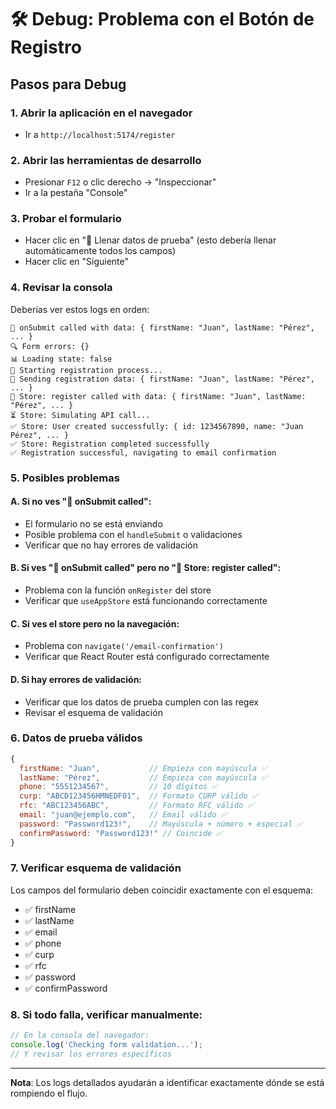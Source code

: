 # 🛠️ Debug: Problema con el Botón de Registro

## Pasos para Debug

### 1. Abrir la aplicación en el navegador
- Ir a `http://localhost:5174/register`

### 2. Abrir las herramientas de desarrollo
- Presionar `F12` o clic derecho → "Inspeccionar"
- Ir a la pestaña "Console"

### 3. Probar el formulario
- Hacer clic en "🧪 Llenar datos de prueba" (esto debería llenar automáticamente todos los campos)
- Hacer clic en "Siguiente"

### 4. Revisar la consola
Deberías ver estos logs en orden:

```
🚀 onSubmit called with data: { firstName: "Juan", lastName: "Pérez", ... }
🔍 Form errors: {}
📊 Loading state: false
📝 Starting registration process...
📝 Sending registration data: { firstName: "Juan", lastName: "Pérez", ... }
🏪 Store: register called with data: { firstName: "Juan", lastName: "Pérez", ... }
⏳ Store: Simulating API call...
✅ Store: User created successfully: { id: 1234567890, name: "Juan Pérez", ... }
✅ Store: Registration completed successfully
✅ Registration successful, navigating to email confirmation
```

### 5. Posibles problemas

#### A. Si no ves "🚀 onSubmit called":
- El formulario no se está enviando
- Posible problema con el `handleSubmit` o validaciones
- Verificar que no hay errores de validación

#### B. Si ves "🚀 onSubmit called" pero no "🏪 Store: register called":
- Problema con la función `onRegister` del store
- Verificar que `useAppStore` está funcionando correctamente

#### C. Si ves el store pero no la navegación:
- Problema con `navigate('/email-confirmation')`
- Verificar que React Router está configurado correctamente

#### D. Si hay errores de validación:
- Verificar que los datos de prueba cumplen con las regex
- Revisar el esquema de validación

### 6. Datos de prueba válidos
```javascript
{
  firstName: "Juan",           // Empieza con mayúscula ✅
  lastName: "Pérez",           // Empieza con mayúscula ✅
  phone: "5551234567",         // 10 dígitos ✅
  curp: "ABCD123456HMNEDF01",  // Formato CURP válido ✅
  rfc: "ABC123456ABC",         // Formato RFC válido ✅
  email: "juan@ejemplo.com",   // Email válido ✅
  password: "Password123!",    // Mayúscula + número + especial ✅
  confirmPassword: "Password123!" // Coincide ✅
}
```

### 7. Verificar esquema de validación
Los campos del formulario deben coincidir exactamente con el esquema:
- ✅ firstName
- ✅ lastName
- ✅ email
- ✅ phone
- ✅ curp
- ✅ rfc
- ✅ password
- ✅ confirmPassword

### 8. Si todo falla, verificar manualmente:
```javascript
// En la consola del navegador:
console.log('Checking form validation...');
// Y revisar los errores específicos
```

---

**Nota**: Los logs detallados ayudarán a identificar exactamente dónde se está rompiendo el flujo.
